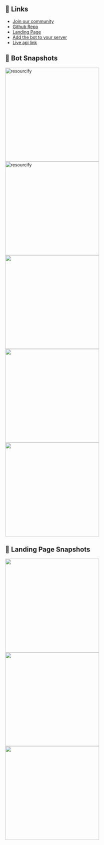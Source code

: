 ## 📌 Links

- [Join our community](https://discord.gg/RMHKcb8xZR)
- [Github Repo](https://github.com/imhemantchaubey/resourcify)
- [Landing Page](https://resourcify-imhemantchaubey.vercel.app)
- [Add the bot to your server](https://discord.com/api/oauth2/authorize?client_id=1033435229744013413&permissions=534723951680&scope=bot)
- [Live api link](https://imhemantchaubey-resourcify.glitch.me/)

## 📌 Bot Snapshots

<img
  width="300px"
  src="https://user-images.githubusercontent.com/89316018/217282438-eed090fc-eeb3-49bb-aa97-eb512eea8185.png"
  alt="resourcify"
/>
<img
  width="300px"
  src="https://user-images.githubusercontent.com/89316018/217282441-2056051d-0f22-4e14-8d8e-fabbaa1a29c4.png"
  alt="resourcify"
/>
<img
  width="300px"
  src="https://user-images.githubusercontent.com/89316018/217282447-a994a06b-1373-49ba-a094-49f7ca3e1bc7.png"
/>
<img
  width="300px"
  src="https://user-images.githubusercontent.com/89316018/217282452-fe49ba77-2bbc-459a-843d-8e4a6a013413.png"
/>
<img
  width="300px"
  src="https://user-images.githubusercontent.com/89316018/217282456-15c044f4-9c09-4006-86e8-3e9ac3db029b.png"
/>

## 📌 Landing Page Snapshots

<img
  width="300px"
  src="https://user-images.githubusercontent.com/89316018/217282462-4ccff8b8-fc59-4d08-b4ea-51ece2e1d44e.png"
/>
<img
  width="300px"
  src="https://user-images.githubusercontent.com/89316018/217282589-0047792f-2338-4448-a86c-53d0c15e151e.png"
/>
<img
  width="300px"
  src="https://user-images.githubusercontent.com/89316018/217282429-779a50e4-8277-41ed-bbed-f1ccbc7a7849.png"
/>
